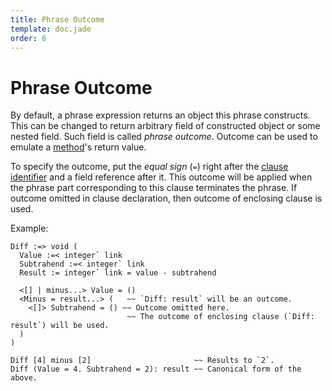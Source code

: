 ```yaml
---
title: Phrase Outcome
template: doc.jade
order: 6
---
```


Phrase Outcome
==============
<!--
Copyright (C) 2010-2013 Ruslan Lopatin.
Permission is granted to copy, distribute and/or modify this document
under the terms of the GNU Free Documentation License, Version 1.3
or any later version published by the Free Software Foundation;
with no Invariant Sections, no Front-Cover Texts, and no Back-Cover Texts.
A copy of the license is included in the section entitled "GNU
Free Documentation License".
-->

By default, a phrase expression returns an object this phrase constructs. This
can be changed to return arbitrary field of constructed object or some nested
field. Such field is called _phrase outcome_. Outcome can be used to emulate a
[method][]'s return value.

[method]: http://wikipedia.org/wiki/Method_(computer_programming)

To specify the outcome, put the _equal sign_ (`=`) right after the
[clause identifier](clauses.html) and a field reference after it. This outcome
will be applied when the phrase part corresponding to this clause terminates the
phrase. If outcome omitted in clause declaration, then outcome of enclosing
clause is used.

Example:
```o42a
Diff :=> void (
  Value :=< integer` link
  Subtrahend :=< integer` link
  Result := integer` link = value - subtrahend
  
  <[] | minus...> Value = ()
  <Minus = result...> (   ~~ `Diff: result` will be an outcome.
    <[]> Subtrahend = () ~~ Outcome omitted here.
                          ~~ The outcome of enclosing clause (`Diff: result`) will be used.
  )
)

Diff [4] minus [2]                       ~~ Results to `2`.
Diff (Value = 4. Subtrahend = 2): result ~~ Canonical form of the above.
```
